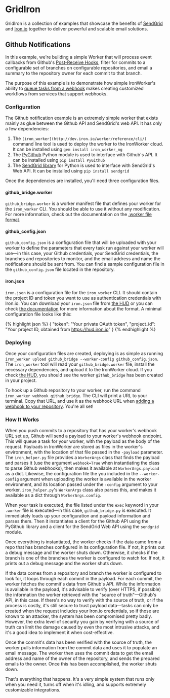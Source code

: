 # GridIron

GridIron is a collection of examples that showcase the benefits of [SendGrid](http://www.sendgrid.com) and [Iron.io](http://www.iron.io) together to deliver powerful and scalable email solutions.

## Github Notifications

In this example, we're building a simple Worker that will process event callbacks from Github's [Post-Receive Hooks](https://help.github.com/articles/post-receive-hooks), filter for commits to a configurable set of branches on configurable repositories, and email a summary to the repository owner for each commit to that branch.

The purpose of this example is to demonstrate how simple IronWorker's ability to [queue tasks from a webhook](http://dev.iron.io/worker/webhooks) makes creating customized workflows from services that support webhooks.

### Configuration

The Github notification example is an extremely simple worker that exists mainly as glue between the Github API and SendGrid's web API. It has only a few dependencies:

1. The `[iron_worker](http://dev.iron.io/worker/reference/cli/)` command line tool is used to deploy the worker to the IronWorker cloud. It can be installed using `gem install iron_worker_ng`
2. The [PyGithub](http://pypi.python.org/pypi/PyGithub) Python module is used to interface with Github's API. It can be installed using `pip install PyGithub`
3. The [SendGrid library](http://pypi.python.org/pypi/sendgrid) for Python is used to interface with SendGrid's Web API. It can be installed using `pip install sendgrid`

Once the dependencies are installed, you'll need three configuration files.

#### github_bridge.worker

`github_bridge.worker` is a worker manifest file that defines your worker for the `iron_worker` CLI. You should be able to use it without any modification. For more information, check out the documentation on the [.worker file format](http://dev.iron.io/worker/reference/dotworker).

#### github_config.json

`github_config.json` is a configuration file that will be uploaded with your worker to define the parameters that every task run against your worker will use&mdash;in this case, your Github credentials, your SendGrid credentials, the branches and repositories to monitor, and the email address and name the notifications should be sent from. You can find a sample configuration file in the `github_config.json` file located in the repository.

#### iron.json

`iron.json` is a configuration file for the `iron_worker` CLI. It should contain the project ID and token you want to use as authentication credentials with Iron.io. You can download your `iron.json` file from [the HUD](https://hud.iron.io) or you can check [the documentation](http://dev.iron.io/worker/reference/configuration) for more information about the format. A minimal configuration file looks like this:

{% highlight json %}
{
  "token": "Your private OAuth token",
  "project\_id": "Your project ID, obtained from https://hud.iron.io"
}
{% endhighlight %}

### Deploying

Once your configuration files are created, deploying is as simple as running `iron_worker upload github_bridge --worker-config github_config.json`. The `iron_worker` tool will read your `github_bridge.worker` file, install the necessary dependencies, and upload it to the IronWorker cloud. If you check [the HUD](https://hud.iron.io), you should see the worker `github_bridge` has been created in your project.

To hook up a Github repository to your worker, run the command `iron_worker webhook github_bridge`. The CLI will print a URL to your terminal. Copy that URL, and use it as the webhook URL when [adding a webhook to your repository](https://help.github.com/articles/post-receive-hooks#adding-a-webhook). You're all set!

### How It Works

When you push commits to a repository that has your worker's webhook URL set up, Github will send a payload to your worker's webhook endpoint. This will queue a task for your worker, with the payload as the body of the request. Payloads in IronWorker are stored as files in the worker's environment, with the location of that file passed in the `-payload` parameter. The `iron_helper.py` file provides a `WorkerArgs` class that finds the payload and parses it (use the argument `webhook=True` when instantiating the class to parse Github webhooks), then makes it available at `WorkerArgs.payload` as a dict. Likewise, the configuration file the you included in the `--worker-config` argument when uploading the worker is available in the worker environment, and its location passed under the `-config` argument to your worker. `iron_helper.py`'s `WorkerArgs` class also parses this, and makes it available as a dict through `WorkerArgs.config`.

When your task is executed, the file listed under the `exec` keyword in your `.worker` file is executed&mdash;in this case, `github_bridge.py` is executed. It immediately loads up your configuration and payload information and parses them. Then it instantiates a client for the Github API using the PyGithub library and a client for the SendGrid Web API using the `sendgrid` module.

Once everything is instantiated, the worker checks if the data came from a repo that has branches configured in its configuration file. If not, it prints out a debug message and the worker shuts down. Otherwise, it checks if the branch is one of the branches the worker is configured to watch for. If not, it prints out a debug message and the worker shuts down.

If the data comes from a repository and branch the worker is configured to look for, it loops through each commit in the payload. For each commit, the worker fetches the commit's data from Github's API. While the information is available in the payload, it's advisable to verify (over HTTPS, if possible) the information the worker retrieved with the "source of truth"&mdash;Github's API, in this case. If there's no way to verify with the source of truth, or if the process is costly, it's still secure to trust payload data&mdash;tasks can only be created when the request includes your Iron.io credentials, so if those are known to an attacker, the system has been compromised pretty badly. However, the extra level of security you gain by verifying with a source of truth can limit the damage caused by even the most intrusive attacks, and it's a good idea to implement it when cost-effective.

Once the commit's data has been verified with the source of truth, the worker pulls information from the commit data and uses it to populate an email message. The worker then uses the commit data to get the email address and name of the owner of the repository, and sends the prepared emails to the owner. Once this has been accomplished, the worker shuts down.

That's everything that happens. It's a very simple system that runs only when you need it, turns off when it's idling, and supports extremely customizable integrations.
